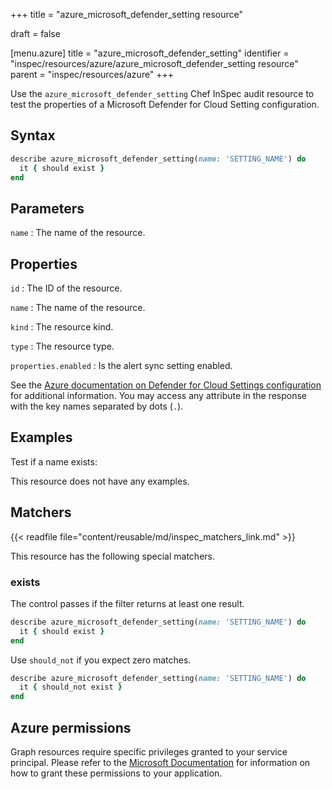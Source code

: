 +++
title = "azure_microsoft_defender_setting resource"

draft = false


[menu.azure]
title = "azure_microsoft_defender_setting"
identifier = "inspec/resources/azure/azure_microsoft_defender_setting resource"
parent = "inspec/resources/azure"
+++

Use the `azure_microsoft_defender_setting` Chef InSpec audit resource to test the properties of a Microsoft Defender for Cloud Setting configuration.

## Syntax

```ruby
describe azure_microsoft_defender_setting(name: 'SETTING_NAME') do
  it { should exist }
end
```

## Parameters

`name`
: The name of the resource.

## Properties

`id`
: The ID of the resource.

`name`
: The name of the resource.

`kind`
: The resource kind.

`type`
: The resource type.

`properties.enabled`
: Is the alert sync setting enabled.

See the [Azure documentation on Defender for Cloud Settings configuration](https://learn.microsoft.com/en-us/rest/api/defenderforcloud/settings/get?tabs=HTTP) for additional information. You may access any attribute in the response with the key names separated by dots (`.`).

## Examples

Test if a name exists:

This resource does not have any examples.

## Matchers

{{< readfile file="content/reusable/md/inspec_matchers_link.md" >}}

This resource has the following special matchers.

### exists

The control passes if the filter returns at least one result.

```ruby
describe azure_microsoft_defender_setting(name: 'SETTING_NAME') do
  it { should exist }
end
```

Use `should_not` if you expect zero matches.

```ruby
describe azure_microsoft_defender_setting(name: 'SETTING_NAME') do
  it { should_not exist }
end
```

## Azure permissions

Graph resources require specific privileges granted to your service principal. Please refer to the [Microsoft Documentation](https://docs.microsoft.com/en-us/azure/active-directory/develop/active-directory-integrating-applications#updating-an-application) for information on how to grant these permissions to your application.
